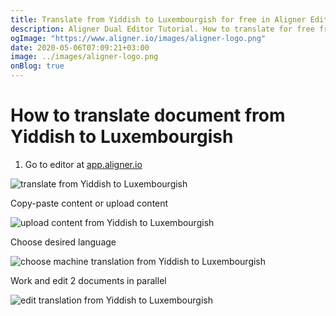 ```yaml
---
title: Translate from Yiddish to Luxembourgish for free in Aligner Editor
description: Aligner Dual Editor Tutorial. How to translate for free from Yiddish to Luxembourgish. Aligner is multilingual document management platform. 
ogImage: "https://www.aligner.io/images/aligner-logo.png"
date: 2020-05-06T07:09:21+03:00
image: ../images/aligner-logo.png
onBlog: true
---
```


# How to translate document from Yiddish to Luxembourgish

1. Go to editor at [app.aligner.io](https://app.aligner.io "Aligner App web page")

![translate from Yiddish to Luxembourgish](../aligner-blank-editor.png "translate from Yiddish to Luxembourgish")

Copy-paste content or upload content

![upload content from Yiddish to Luxembourgish](../aligner-uploaded-document.png "upload content from Yiddish to Luxembourgish")

Choose desired language

![choose machine translation from Yiddish to Luxembourgish](../aligner-language-dropdown.png "choose machine translation from Yiddish to Luxembourgish")

Work and edit 2 documents in parallel

![edit translation from Yiddish to Luxembourgish](../aligner-double-sitded-editor.png "edit translation from Yiddish to Luxembourgish")

